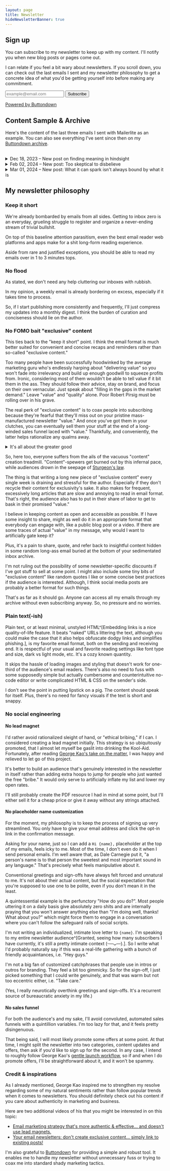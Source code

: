 ```yaml
---
layout: page
title: Newsletter
hideNewsletterBanner: true
---
```


## Sign up

You can subscribe to my newsletter to keep up with my content. I'll notify you when new blog posts or pages come out.

I can relate if you feel a bit wary about newsletters. If you scroll down, you can check out the last emails I sent and my newsletter philosophy to get a concrete idea of what you'd be getting yourself into before making any commitment.

<form
  action="https://buttondown.email/api/emails/embed-subscribe/thoughtfulinquiry"
  method="post"
  target="popupwindow"
  onsubmit="window.open('https://buttondown.email/thoughtfulinquiry', 'popupwindow')"
  class="embeddable-buttondown-form"
>

  <div class="newsletter-fields">
    <input
      type="email"
      name="email"
      class="email-input"
      id="bd-email"
      aria-label="email"
      placeholder="example@email.com"
    />
    <input class="primary-button" type="submit" value="Subscribe" />
  </div>

  <p class="buttondown-link">
    <a
      href="https://buttondown.email/refer/thoughtfulinquiry"
      target="_blank"
    >
      Powered by Buttondown
    </a>
  </p>
</form>

## Content Sample & Archive

Here's the content of the last three emails I sent with Mailerlite as an example. You can also see everything I've sent since then on my [Buttondown archive](https://buttondown.email/thoughtfulinquiry/archive/).

<br>

<details>
  <summary>
    Dec 18, 2023 – New post on finding meaning in hindsight
  </summary>

  Hey guys,

  I just published a new post on the blog: [Everything serves a purpose in hindsight](https://www.thoughtfulinquiry.com/blog/everything-serves-a-purpose-in-hindsight/). I kept it pretty short to be sure to get out something before the end December, but I already have another one in the pipes.

  I hope it'll spark ideas or at least make for decent entertainment.

  Take care,

  Arthur
</details>

<details>
  <summary>
    Feb 02, 2024 – New post: Too skeptical to disbelieve
  </summary>

  Hey guys,

  I just published a new post on the blog: [Too skeptical to disbelieve](https://www.thoughtfulinquiry.com/blog/too-skeptical-to-disbelieve/). It's not the big one I've been working on since December, this one's pretty short. I just got hit with a sudden burst of inspiration for it a few days ago, and since I could finish it far quicker, I thought I might as well publish it before going back to my current white whale.

  Don't worry I've finished the draft and only the editing/proofreading's left so it should be coming in a couple of weeks max. It's gotten quite long despite my attempts at brevity.

  I should be changing my publication strategy going forward and focusing more on shorter posts to improve my frequency and reduce the existential roller coaster of long posts.

  In any case, I hope this new post will be thought-provoking or at least make for some honest entertainment.

  Take care,

  Arthur

</details>

<details>
  <summary>
    Mar 01, 2024 – New post: What it can spark isn't always bound by what it is
  </summary>

  Hey guys,

  I finally published the big post I've been working on since December: [What it can spark isn't always bound by what it is](https://www.thoughtfulinquiry.com/blog/what-it-can-spark-isnt-always-bound-by-what-it-is/).

  It's about the importance of making fair, nuanced, and transparent assessments when evaluating the worth of a conceptual framework.

  I hope the post itself can spark some insight, or at least make for decent entertainment.

  Take care,

  Arthur
</details>

## My newsletter philosophy

### Keep it short

We're already bombarded by emails from all sides. Getting to inbox zero is an everyday, grueling struggle to register and organize a never-ending stream of trivial bullshit.

On top of this baseline attention parasitism, even the best email reader web platforms and apps make for a shit long-form reading experience.

Aside from rare and justified exceptions, you should be able to read my emails over in 1 to 3 minutes tops.

### No flood

As stated, we don't need any help cluttering our inboxes with rubbish.

In my opinion, a weekly email is already bordering on excess, especially if it takes time to process.

So, if I start publishing more consistently and frequently, I'll just compress my updates into a monthly digest. I think the burden of curation and conciseness should lie on the author.

### No FOMO bait "exclusive" content

This ties back to the "keep it short" point. I think the email format is much better suited for convenient and concise recaps and reminders rather than so-called "exclusive content."

Too many people have been successfully hoodwinked by the average marketing guru who's endlessly harping about "delivering value" so you won't fade into irrelevancy and build up enough goodwill to squeeze profits from. Ironic, considering most of them wouldn't be able to tell value if it bit them in the ass. They should follow their advice, stay on brand, and focus on their own vernacular. Just speak about "filling in the gaps in the market demand." Leave "value" and "quality" alone. Poor Robert Pirsig must be rolling over in his grave.

The real perk of "exclusive content" is to coax people into subscribing because they're fearful that they'll miss out on your pristine mass-manufactured newsletter "value." And once you've got them in your clutches, you can eventually sell them your stuff at the end of a long-winded sales funnel laced with "value." Thankfully, and conveniently, the latter helps rationalize any qualms away.


<details>
  <summary>
    It's all about the greater good
  </summary>

  ![It's all about the greater good GIF](https://64.media.tumblr.com/e52cfafee58c841440c32fe35616e75c/0910679e5e47c222-5a/s540x810/1e60f367f2120f3fbbc880b0fb959e2a7cb7dc62.gif)
</details>

So, here too, everyone suffers from the ails of the vacuous "content" creation treadmill. "Content"-spewers get burned out by this infernal pace, while audiences drown in the seepage of [Sturgeon's law](https://en.wikipedia.org/wiki/Sturgeon's_law).

The thing is that writing a long new piece of "exclusive content" every single week is draining and stressful for the author. Especially if they don't recycle their content for exclusivity's sake. It also makes for frequent, excessively long articles that are slow and annoying to read in email format. That's right, the audience also has to put in their share of labor to get to bask in their promised "value."

I believe in keeping content as open and accessible as possible. If I have some insight to share, might as well do it in an appropriate format that everybody can engage with, like a public blog post or a video. If there are some traces of actual "value" in my message, why would I want to artificially gate keep it?

Plus, it's a pain to share, quote, and refer back to insightful content hidden in some random long-ass email buried at the bottom of your sedimentated inbox archive.

I'm not ruling out the possibility of some newsletter-specific discounts if I've got stuff to sell at some point. I might also include some tiny bits of "exclusive content" like random quotes I like or some concise best practices if the audience is interested. Although, I think social media posts are probably a better format for such things.

That's as far as it should go. Anyone can access all my emails through my archive without even subscribing anyway. So, no pressure and no worries.

### Plain text(-ish)

Plain text, or at least minimal, unstyled HTML^[Embedding links is a nice quality-of-life feature. It beats "naked" URLs littering the text, although you could make the case that it also helps obfuscate dodgy links and simplifies phishing.], is my favorite email format, both on the sending and receiving end. It is respectful of your usual and favorite reading settings like font type and size, dark vs light mode, etc. It's a cozy known quantity.

It skips the hassle of loading images and styling that doesn't work for one-third of the audience's email readers. There's also no need to fuss with some supposedly simple but actually cumbersome and counterintuitive no-code editor or write complicated HTML & CSS on the sender's side.

I don't see the point in putting lipstick on a pig. The content should speak for itself. Plus, there's no need for fancy visuals if the text is short and snappy.

### No social engineering

#### No lead magnet

I'd rather avoid rationalized sleight of hand, or "ethical bribing," if I can. I considered creating a lead magnet initially. This strategy is so ubiquitously promoted, that I almost let myself be gaslit into drinking the Kool-Aid. Fortunately, after reading [George Kao's take on the matter](https://www.georgekao.com/blog/leadmagnets), I was happy and relieved to let go of this project.

It's better to build an audience that's genuinely interested in the newsletter in itself rather than adding extra hoops to jump for people who just wanted the free "bribe." It would only serve to artificially inflate my list and lower my open rates.

I'll still probably create the PDF resource I had in mind at some point, but I'll either sell it for a cheap price or give it away without any strings attached.

#### No placeholder name customization

For the moment, my philosophy is to keep the process of signing up very streamlined. You only have to give your email address and click the opt-in link in the confirmation message.

Asking for your name, just so I can add a `Hi {name},` placeholder at the top of my emails, feels icky to me. Most of the time, I don't even do it when I send personal emails. I'm well aware that, as Dale Carnegie put it, "a person's name is to that person the sweetest and most important sound in any language." That's precisely what feels manipulative about it.

Conventional greetings and sign-offs have always felt forced and unnatural to me. It's not about their actual content, but the social expectation that you're supposed to use one to be polite, even if you don't mean it in the least.

A quintessential example is the perfunctory "How do you do?". Most people uttering it on a daily basis give absolutely zero shits and are internally praying that you won't answer anything else than "I'm doing well, thanks! What about you?" which might force them to engage in a conversation where you can't follow the safeguard rails of social scripts.

I'm not writing an individualized, intimate love letter to `{name}`. I'm speaking to my entire newsletter audience^[Granted, seeing how many subscribers I have currently, it's still a pretty intimate context (ᵕ—ᴗ—).]. So I write what I'd probably naturally say if this was a real-life gathering with a bunch of friendly acquaintances, i.e. "Hey guys."

I'm not a big fan of customized catchphrases that people use in intros or outros for branding. They feel a bit too gimmicky. So for the sign-off, I just picked something that I could write genuinely, and that was warm but not too eccentric either, i.e. "Take care."

(Yes, I really neurotically overthink greetings and sign-offs. It's a recurrent source of bureaucratic anxiety in my life.)

#### No sales funnel

For both the audience's and my sake, I'll avoid convoluted, automated sales funnels with a quintillion variables. I'm too lazy for that, and it feels pretty disingenuous.

That being said, I will most likely promote some offers at some point. At that time, I might split the newsletter into two categories, content updates and offers, then ask if you'd like to sign up for the second. In any case, I intend to roughly follow George Kao's [gentle launch workflow](https://www.georgekao.com/blog/launches), so if and when I do promote offers, I'll be straightforward about it, and it won't be spammy.

### Credit & inspirations

As I already mentioned, George Kao inspired me to strengthen my resolve regarding some of my natural sentiments rather than follow popular trends when it comes to newsletters. You should definitely check out his content if you care about authenticity in marketing and business.

Here are two additional videos of his that you might be interested in on this topic:
- [Email marketing strategy that's more authentic & effective... and doesn't use lead magnets.](https://www.youtube.com/watch?v=QKKuiXLMARU)
- [Your email newsletters: don't create exclusive content... simply link to existing posts!](https://www.youtube.com/watch?v=4uuaJOj-kzg)

I'm also grateful to [Buttondown](https://buttondown.email/refer/thoughtfulinquiry) for providing a simple and robust tool. It enables me to handle my newsletter without unnecessary fuss or trying to coax me into standard shady marketing tactics.
